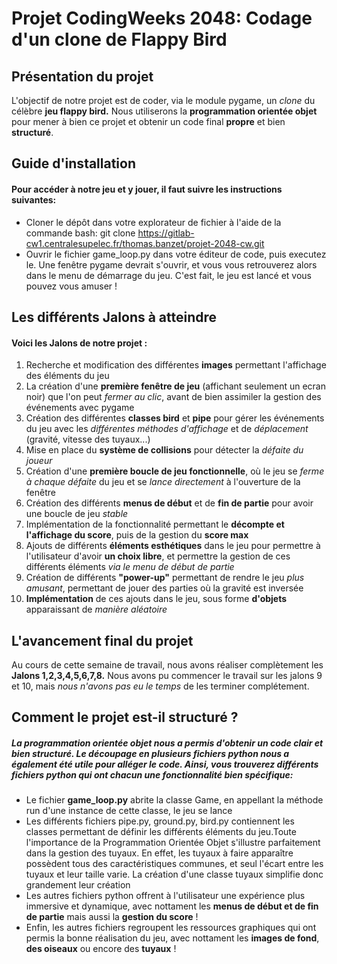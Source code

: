 # Projet CodingWeeks 2048: Codage d'un clone de Flappy Bird
## Présentation du projet
L'objectif de notre projet est de coder, via le module pygame, un *clone* du célèbre __jeu flappy bird.__ Nous utiliserons la __programmation orientée objet__ pour mener à bien ce projet et obtenir un code final __propre__ et bien __structuré__.

## Guide d'installation
#### Pour accéder à notre jeu et y jouer, il faut suivre les instructions suivantes:
* Cloner le dépôt dans votre explorateur de fichier à l'aide de la commande bash: git clone https://gitlab-cw1.centralesupelec.fr/thomas.banzet/projet-2048-cw.git
* Ouvrir le fichier game_loop.py dans votre éditeur de code, puis executez le. Une fenêtre pygame devrait s'ouvrir, et vous vous retrouverez alors dans le menu de démarrage du jeu. C'est fait, le jeu est lancé et vous pouvez vous amuser !

## Les différents Jalons à atteindre
#### Voici les Jalons de notre projet :
1. Recherche et modification des différentes __images__ permettant l'affichage des éléments du jeu
2. La création d'une __première fenêtre de jeu__ (affichant seulement un ecran noir) que l'on peut *fermer au clic*, avant de bien assimiler la gestion des événements avec pygame
3. Création des différentes __classes bird__ et __pipe__ pour gérer les événements du jeu avec les *différentes méthodes d'affichage* et de *déplacement* (gravité, vitesse des tuyaux...)
4. Mise en place du __système de collisions__ pour détecter la *défaite du joueur*
5. Création d'une __première boucle de jeu fonctionnelle__, où le jeu se *ferme à chaque défaite* du jeu et se *lance directement* à l'ouverture de la fenêtre 
6. Création des différents __menus de début__ et de __fin de partie__ pour avoir une boucle de jeu *stable*
7. Implémentation de la fonctionnalité permettant le __décompte et l'affichage du score__, puis de la gestion du __score max__
8. Ajouts de différents __éléments esthétiques__ dans le jeu pour permettre à l'utilisateur d'avoir __un choix libre__, et permettre la gestion de ces différents éléments *via le menu de début de partie*
9. Création de différents __"power-up"__ permettant de rendre le jeu *plus amusant*, permettant de jouer des parties où la gravité est inversée
10. __Implémentation__ de ces ajouts dans le jeu, sous forme __d'objets__ apparaissant de *manière aléatoire*

## L'avancement final du projet
Au cours de cette semaine de travail, nous avons réaliser complètement les __Jalons 1,2,3,4,5,6,7,8.__ Nous avons pu commencer le travail sur les jalons 9 et 10, mais *nous n'avons pas eu le temps* de les terminer complétement.

## Comment le projet est-il structuré ?
##### La programmation orientée objet nous a permis d'obtenir un code clair et bien structuré. Le découpage en plusieurs fichiers python nous a également été utile pour alléger le code. Ainsi, vous trouverez différents fichiers python qui ont chacun une fonctionnalité bien spécifique:
* Le fichier __game_loop.py__ abrite la classe Game, en appellant la méthode run d'une instance de cette classe, le jeu se lance
* Les différents fichiers pipe.py, ground.py, bird.py contiennent les classes permettant de définir les différents éléments du jeu.Toute l'importance de la Programmation Orientée Objet s'illustre parfaitement dans la gestion des tuyaux. En effet, les tuyaux à faire apparaître possèdent tous des caractéristiques communes, et seul l'écart entre les tuyaux et leur taille varie. La création d'une classe tuyaux simplifie donc grandement leur création
* Les autres fichiers python offrent à l'utilisateur une expérience plus immersive et dynamique, avec nottament les __menus de début et de fin de partie__ mais aussi la __gestion du score__ !
* Enfin, les autres fichiers regroupent les ressources graphiques qui ont permis la bonne réalisation du jeu, avec nottament les __images de fond__, __des oiseaux__ ou encore des __tuyaux__ !
